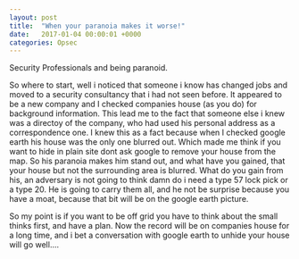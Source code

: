 ```yaml
---
layout: post
title:  "When your paranoia makes it worse!"
date:   2017-01-04 00:00:01 +0000
categories: Opsec
---
```


Security Professionals and being paranoid. 


So where to start, well i noticed that someone i know has changed jobs and moved to a security consultancy that i had not seen before. It appeared to be a new company and I checked companies house (as you do) for background information. This lead me to the fact that someone else i knew was a directoy of the company, who had used his personal address as a correspondence one. I knew this as a fact because when I checked google earth his house was the only one blurred out. Which made me think if you want to hide in plain site dont ask google to remove your house from the map. So his paranoia makes him stand out, and what have you gained, that your house but not the surrounding area is blurred. What do you gain from his, an adversary is not going to think damn do i need a type 57 lock pick or a type 20. He is going to carry them all, and he not be surprise because you have a moat, because that bit will be on the google earth picture. 

So my point is if you want to be off grid you have to think about the small thinks first, and have a plan. Now the record will be on companies house for a long time, and i bet a conversation with google earth to unhide your house will go well....



